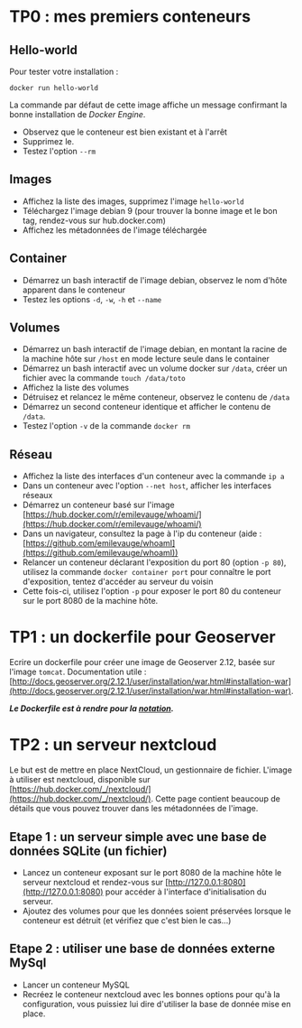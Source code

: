 # TP0 : mes premiers conteneurs

## Hello-world

Pour tester votre installation :

```
docker run hello-world
```

La commande par défaut de cette image affiche un message confirmant la bonne installation de *Docker Engine*.

- Observez que le conteneur est bien existant et à l'arrêt
- Supprimez le.
- Testez l'option `--rm`

## Images

- Affichez la liste des images, supprimez l'image `hello-world`
- Téléchargez l'image debian 9 (pour trouver la bonne image et le bon tag, rendez-vous sur hub.docker.com)
- Affichez les métadonnées de l'image téléchargée

## Container

- Démarrez un bash interactif de l'image debian, observez le nom d'hôte apparent dans le conteneur
- Testez les options `-d`, `-w`, `-h` et `--name`

## Volumes

- Démarrez un bash interactif de l'image debian, en montant la racine de la machine hôte sur `/host` en mode lecture seule dans le container
- Démarrez un bash interactif avec un volume docker sur `/data`, créer un fichier avec la commande `touch /data/toto`
- Affichez la liste des volumes
- Détruisez et relancez le même conteneur, observez le contenu de `/data`
- Démarrez un second conteneur identique et afficher le contenu de `/data`.
- Testez l'option `-v` de la commande `docker rm`

## Réseau

- Affichez la liste des interfaces d'un conteneur avec la commande `ip a`
- Dans un conteneur avec l'option `--net host`, afficher les interfaces réseaux
- Démarrez un conteneur basé sur l'image [https://hub.docker.com/r/emilevauge/whoami/](https://hub.docker.com/r/emilevauge/whoami/)
- Dans un navigateur, consultez la page à l'ip du conteneur (aide : [https://github.com/emilevauge/whoamI](https://github.com/emilevauge/whoamI))
- Relancer un conteneur déclarant l'exposition du port 80 (option `-p 80`), utilisez la commande `docker container port` pour connaître le port d'exposition, tentez d'accéder au serveur du voisin
- Cette fois-ci, utilisez l'option `-p` pour exposer le port 80 du conteneur sur le port 8080 de la machine hôte.

# TP1 : un dockerfile pour Geoserver

Ecrire un dockerfile pour créer une image de Geoserver 2.12, basée sur l'image `tomcat`.
Documentation utile : [http://docs.geoserver.org/2.12.1/user/installation/war.html#installation-war](http://docs.geoserver.org/2.12.1/user/installation/war.html#installation-war).

***Le Dockerfile est à rendre pour la [notation](/notation).***

# TP2 : un serveur nextcloud

Le but est de mettre en place NextCloud, un gestionnaire de fichier.
L'image à utiliser est nextcloud, disponible sur [https://hub.docker.com/_/nextcloud/](https://hub.docker.com/_/nextcloud/). Cette page contient beaucoup de détails que vous pouvez trouver dans les métadonnées de l'image.

## Etape 1 : un serveur simple avec une base de données SQLite (un fichier)

- Lancez un conteneur exposant sur le port 8080 de la machine hôte le serveur nextcloud et rendez-vous sur [http://127.0.0.1:8080](http://127.0.0.1:8080) pour accéder à l'interface d'initialisation du serveur.
- Ajoutez des volumes pour que les données soient préservées lorsque le conteneur est détruit (et vérifiez que c'est bien le cas...)


## Etape 2 : utiliser une base de données externe MySql

- Lancer un conteneur MySQL
- Recréez le conteneur nextcloud avec les bonnes options pour qu'à la configuration, vous puissiez lui dire d'utiliser la base de donnée mise en place.
